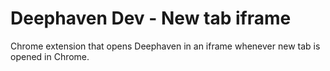 # Deephaven Dev - New tab iframe

Chrome extension that opens Deephaven in an iframe whenever new tab is opened in Chrome.
